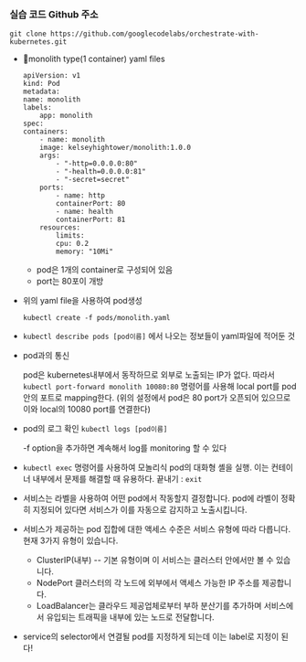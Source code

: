### 실습 코드 Github 주소

```git clone https://github.com/googlecodelabs/orchestrate-with-kubernetes.git```

* 🐤monolith type(1 container) yaml files
    ```
    apiVersion: v1
    kind: Pod
    metadata:
    name: monolith
    labels:
        app: monolith
    spec:
    containers:
        - name: monolith
        image: kelseyhightower/monolith:1.0.0
        args:
            - "-http=0.0.0.0:80"
            - "-health=0.0.0.0:81"
            - "-secret=secret"
        ports:
            - name: http
            containerPort: 80
            - name: health
            containerPort: 81
        resources:
            limits:
            cpu: 0.2
            memory: "10Mi"
    ```
    * pod은 1개의 container로 구성되어 있음
    * port는 80포이 개방

* 위의 yaml file을 사용하여 pod생성
    ``` 
    kubectl create -f pods/monolith.yaml
    ```

* ``` kubectl describe pods [pod이름] ``` 에서 나오는 정보들이 yaml파일에 적어둔 것

* pod과의 통신 
    
    pod은 kubernetes내부에서 동작하므로 외부로 노출되는 IP가 없다. 따라서 ```kubectl port-forward monolith 10080:80``` 명령어를 사용해 local port를 pod 안의 포트로 mapping한다. (위의 설정에서 pod은 80 port가 오픈되어 있으므로 이와 local의 10080 port를 연결한다)

* pod의 로그 확인 ```kubectl logs [pod이름]```

    -f option을 추가하면 계속해서 log를 monitoring 할 수 있다

* ```kubectl exec``` 명령어를 사용하여 모놀리식 pod의 대화형 셸을 실행. 이는 컨테이너 내부에서 문제를 해결할 때 유용하다. 끝내기 :  ```exit```

* 서비스는 라벨을 사용하여 어떤 pod에서 작동할지 결정합니다. pod에 라벨이 정확히 지정되어 있다면 서비스가 이를 자동으로 감지하고 노출시킵니다.

* 서비스가 제공하는 pod 집합에 대한 액세스 수준은 서비스 유형에 따라 다릅니다. 현재 3가지 유형이 있습니다.

    * ClusterIP(내부) -- 기본 유형이며 이 서비스는 클러스터 안에서만 볼 수 있습니다.
    * NodePort 클러스터의 각 노드에 외부에서 액세스 가능한 IP 주소를 제공합니다.
    * LoadBalancer는 클라우드 제공업체로부터 부하 분산기를 추가하며 서비스에서 유입되는 트래픽을 내부에 있는 노드로 전달합니다.


* service의 selector에서 연결될 pod를 지정하게 되는데 이는 label로 지정이 된다!

